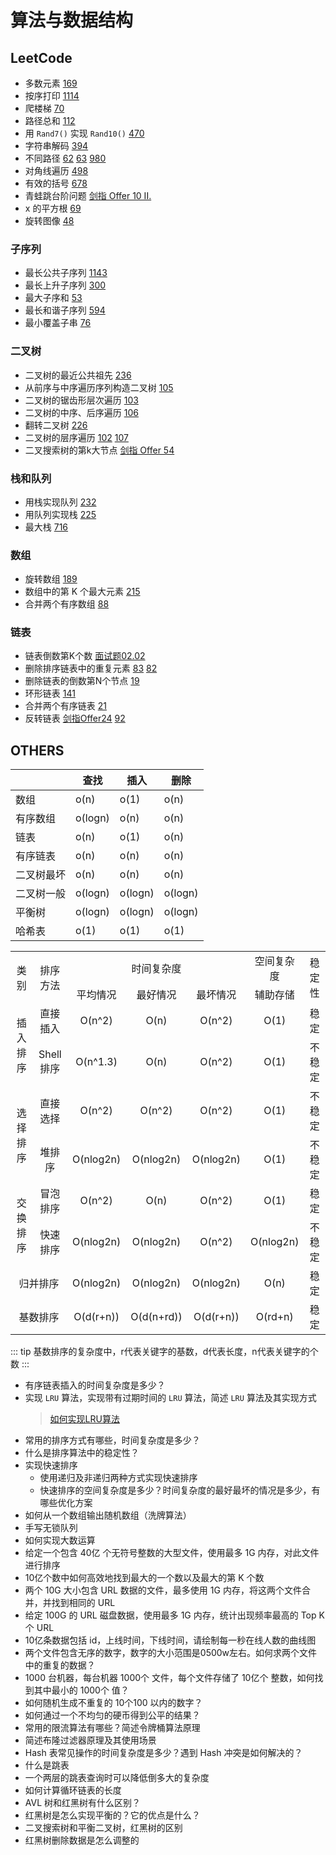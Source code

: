 # 算法与数据结构

## LeetCode

- 多数元素 [169](https://leetcode-cn.com/problems/majority-element/solution/qiu-/)
- 按序打印 [1114](https://leetcode-cn.com/problems/print-in-order/)
- 爬楼梯 [70](https://leetcode-cn.com/problems/climbing-stairs/)
- 路径总和 [112](https://leetcode-cn.com/problems/path-sum/)
- 用 `Rand7()` 实现 `Rand10()` [470](https://leetcode-cn.com/problems/implement-rand10-using-rand7/)
- 字符串解码 [394](https://leetcode-cn.com/problems/decode-string/)
- 不同路径 [62](https://leetcode-cn.com/problems/unique-paths/) [63](https://leetcode-cn.com/problems/unique-paths-ii/) [980](https://leetcode-cn.com/problems/unique-paths-iii/)
- 对角线遍历 [498](https://leetcode-cn.com/problems/diagonal-traverse/)
- 有效的括号 [678](https://leetcode-cn.com/problems/valid-parentheses/)
- 青蛙跳台阶问题 [剑指 Offer 10 II.](https://leetcode-cn.com/problems/qing-wa-tiao-tai-jie-wen-ti-lcof/)
- x 的平方根 [69](https://leetcode-cn.com/problems/sqrtx/)
- 旋转图像 [48](https://leetcode-cn.com/problems/rotate-image/)

### 子序列

- 最长公共子序列 [1143](https://leetcode-cn.com/problems/longest-common-subsequence/)
- 最长上升子序列 [300](https://leetcode-cn.com/problems/longest-increasing-subsequence/)
- 最大子序和 [53](https://leetcode-cn.com/problems/maximum-subarray/)
- 最长和谐子序列 [594](https://leetcode-cn.com/problems/longest-harmonious-subsequence/comments/)
- 最小覆盖子串 [76](https://leetcode-cn.com/problems/minimum-window-substring/)

### 二叉树

- 二叉树的最近公共祖先 [236](https://leetcode-cn.com/problems/lowest-common-ancestor-of-a-binary-tree/)
- 从前序与中序遍历序列构造二叉树 [105](https://leetcode-cn.com/problems/construct-binary-tree-from-preorder-and-inorder-traversal/)
- 二叉树的锯齿形层次遍历 [103](https://leetcode-cn.com/problems/binary-tree-zigzag-level-order-traversal/)
- 二叉树的中序、后序遍历 [106](https://leetcode-cn.com/problems/construct-binary-tree-from-inorder-and-postorder-traversal/)
- 翻转二叉树 [226](https://leetcode-cn.com/problems/invert-binary-tree/solution/fan-zhuan-er-cha-shu-by-leetcode/)
- 二叉树的层序遍历 [102](https://leetcode-cn.com/problems/binary-tree-level-order-traversal/) [107](https://leetcode-cn.com/problems/binary-tree-level-order-traversal-ii/solution/)
- 二叉搜索树的第k大节点 [剑指 Offer 54](https://leetcode-cn.com/problems/er-cha-sou-suo-shu-de-di-kda-jie-dian-lcof/)

### 栈和队列

- 用栈实现队列 [232](https://leetcode-cn.com/problems/implement-queue-using-stacks/solution/)
- 用队列实现栈 [225](https://leetcode-cn.com/problems/implement-stack-using-queues/)
- 最大栈 [716](https://leetcode-cn.com/problems/max-stack/solution/716-zui-da-zhan-by-klb/)

### 数组

- 旋转数组 [189](https://leetcode-cn.com/problems/rotate-array/)
- 数组中的第 K 个最大元素 [215](https://leetcode-cn.com/problems/kth-largest-element-in-an-array/)
- 合并两个有序数组 [88](https://leetcode-cn.com/problems/merge-sorted-array/)

### 链表

- 链表倒数第K个数 [面试题02.02](https://leetcode-cn.com/problems/kth-node-from-end-of-list-lcci/)
- 删除排序链表中的重复元素 [83](https://leetcode-cn.com/problems/remove-duplicates-from-sorted-list/) [82](https://leetcode-cn.com/problems/remove-duplicates-from-sorted-list-ii/)
- 删除链表的倒数第N个节点 [19](https://leetcode-cn.com/problems/remove-nth-node-from-end-of-list/)
- 环形链表 [141](https://leetcode-cn.com/problems/linked-list-cycle/)
- 合并两个有序链表 [21](https://leetcode-cn.com/problems/merge-two-sorted-lists/)
- 反转链表 [剑指Offer24](https://leetcode-cn.com/problems/fan-zhuan-lian-biao-lcof/) [92](https://leetcode-cn.com/problems/reverse-linked-list-ii/)

## OTHERS

| | 查找 | 插入 | 删除|
|-|-|-|-|
|数组 | o(n)| o(1) | o(n)|
|有序数组 | o(logn)| o(n)| o(n)|
|链表 | o(n)| o(1)  | o(n)|
|有序链表 | o(n)| o(n)| o(n)
|二叉树最坏 | o(n)| o(n)| o(n)
|二叉树一般 | o(logn)| o(logn)| o(logn)
|平衡树 | o(logn)| o(logn) | o(logn)
|哈希表 | o(1)| o(1)| o(1)



<table style="text-align: center">
<tr>
<td rowspan="2">类别</td>
<td rowspan="2">排序方法</td>
<td colspan="3">时间复杂度</td>
<td>空间复杂度</td>
<td rowspan="2">稳定性</td>
</tr>
<tr>
<td>平均情况</td><td>最好情况</td><td>最坏情况</td><td>辅助存储</td>
</tr>
<tr>
<td rowspan="2">插入排序</td>
<td>直接插入</td><td>O(n^2)</td><td>O(n)</td><td>O(n^2)</td><td>O(1)</td><td>稳定</td>
</tr>
<tr>
<td>Shell排序</td><td>O(n^1.3)</td><td>O(n)</td><td>O(n^2)</td><td>O(1)</td><td>不稳定</td>
</tr>
<tr>
<td rowspan="2">选择排序</td>
<td>直接选择</td><td>O(n^2)</td><td>O(n^2)</td><td>O(n^2)</td><td>O(1)</td><td>不稳定</td>
</tr>
<tr>
<td>堆排序</td><td>O(nlog2n)</td><td>O(nlog2n)</td><td>O(nlog2n)</td><td>O(1)</td><td>不稳定</td>
</tr>
<tr>
<td rowspan="2">交换排序</td>
<td>冒泡排序</td><td>O(n^2)</td><td>O(n)</td><td>O(n^2)</td><td>O(1)</td><td>稳定</td>
</tr>
<tr>
<td>快速排序</td><td>O(nlog2n)</td><td>O(nlog2n)</td><td>O(n^2)</td><td>O(nlog2n)</td><td>不稳定</td>
</tr>
<tr>
<td colspan="2">归并排序</td>
<td>O(nlog2n)</td><td>O(nlog2n)</td><td>O(nlog2n)</td><td>O(n)</td><td>稳定</td>
</tr>
<tr>
<td colspan="2">基数排序</td>
<td>O(d(r+n))</td><td>O(d(n+rd))</td><td>O(d(r+n))</td><td>O(rd+n)</td><td>稳定</td>
</tr>
</table>

::: tip
基数排序的复杂度中，r代表关键字的基数，d代表长度，n代表关键字的个数
:::

- 有序链表插入的时间复杂度是多少？
- 实现 `LRU` 算法，实现带有过期时间的 `LRU` 算法，简述 `LRU` 算法及其实现方式
  > [如何实现LRU算法](https://www.bookstack.cn/read/fucking-algorithm/%E9%AB%98%E9%A2%91%E9%9D%A2%E8%AF%95%E7%B3%BB%E5%88%97-LRU%E7%AE%97%E6%B3%95.md)
- 常用的排序方式有哪些，时间复杂度是多少？
- 什么是排序算法中的稳定性？
- 实现快速排序
    * 使用递归及非递归两种方式实现快速排序
    * 快速排序的空间复杂度是多少？时间复杂度的最好最坏的情况是多少，有哪些优化方案
- 如何从一个数组输出随机数组（洗牌算法）
- 手写无锁队列
- 如何实现大数运算
- 给定一个包含 40亿 个无符号整数的大型文件，使用最多 1G 内存，对此文件进行排序
- 10亿个数中如何高效地找到最大的一个数以及最大的第 K 个数
- 两个 10G 大小包含 URL 数据的文件，最多使用 1G 内存，将这两个文件合并，并找到相同的 URL
- 给定 100G 的 URL 磁盘数据，使用最多 1G 内存，统计出现频率最高的 Top K 个 URL
- 10亿条数据包括 id，上线时间，下线时间，请绘制每一秒在线人数的曲线图
- 两个文件包含无序的数字，数字的大小范围是0500w左右。如何求两个文件中的重复的数据？
- 1000 台机器，每台机器 1000个 文件，每个文件存储了 10亿个 整数，如何找到其中最小的 1000个 值？
- 如何随机生成不重复的 10个100 以内的数字？
- 如何通过一个不均匀的硬币得到公平的结果？
- 常用的限流算法有哪些？简述令牌桶算法原理
- 简述布隆过滤器原理及其使用场景
- Hash 表常见操作的时间复杂度是多少？遇到 Hash 冲突是如何解决的？
- 什么是跳表
- 一个两层的跳表查询时可以降低倒多大的复杂度
- 如何计算循环链表的长度
- AVL 树和红黑树有什么区别？
- 红黑树是怎么实现平衡的？它的优点是什么？
- 二叉搜索树和平衡二叉树，红黑树的区别
- 红黑树删除数据是怎么调整的



  
